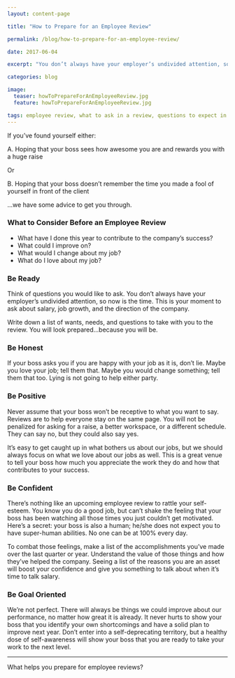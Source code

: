 ```yaml
---
layout: content-page

title: "How to Prepare for an Employee Review"

permalink: /blog/how-to-prepare-for-an-employee-review/

date: 2017-06-04

excerpt: "You don’t always have your employer’s undivided attention, so now is the time. This is your moment to ask about salary, job growth, and the direction of the company."

categories: blog

image:
  teaser: howToPrepareForAnEmployeeReview.jpg
  feature: howToPrepareForAnEmployeeReview.jpg

tags: employee review, what to ask in a review, questions to expect in a review, employee review advice, employee review tips
---
```


If you’ve found yourself either:
<p class="indent">A. Hoping that your boss sees how awesome you are and rewards you with a huge raise</p>
<p class="indentMore">Or</p>
<p class="indent">B. Hoping that your boss doesn’t remember the time you made a fool of yourself in front of the client</p>
...we have some advice to get you through.

### What to Consider Before an Employee Review
<ul>
	<li>What have I done this year to contribute to the company’s success?</li>
	<li>What could I improve on?</li>
	<li>What would I change about my job?</li>
	<li>What do I love about my job?</li>
</ul>

### Be Ready
Think of questions you would like to ask. You don’t always have your employer’s undivided attention, so now is the time. This is your moment to ask about salary, job growth, and the direction of the company. 
 
Write down a list of wants, needs, and questions to take with you to the review. You will look prepared...because you will be. 

### Be Honest
If your boss asks you if you are happy with your job as it is, don’t lie. Maybe you love your job; tell them that. Maybe you would change something; tell them that too. Lying is not going to help either party.

### Be Positive
Never assume that your boss won’t be receptive to what you want to say. Reviews are to help everyone stay on the same page. You will not be penalized for asking for a raise, a better workspace, or a different schedule. They can say no, but they could also say yes. 
 
It’s easy to get caught up in what bothers us about our jobs, but we should always focus on what we love about our jobs as well. This is a great venue to tell your boss how much you appreciate the work they do and how that contributes to your success.

### Be Confident
There’s nothing like an upcoming employee review to rattle your self-esteem. You know you do a good job, but can’t shake the feeling that your boss has been watching all those times you just couldn’t get motivated. Here’s a secret: your boss is also a human; he/she does not expect you to have super-human abilities. No one can be at 100% every day. 
 
To combat those feelings, make a list of the accomplishments you’ve made over the last quarter or year. Understand the value of those things and how they’ve helped the company. Seeing a list of the reasons you are an asset will boost your confidence and give you something to talk about when it’s time to talk salary. 

### Be Goal Oriented
We’re not perfect. There will always be things we could improve about our performance, no matter how great it is already. It never hurts to show your boss that you identify your own shortcomings and have a solid plan to improve next year. Don’t enter into a self-deprecating territory, but a healthy dose of self-awareness will show your boss that you are ready to take your work to the next level.

<hr class="secondary">

What helps you prepare for employee reviews?
